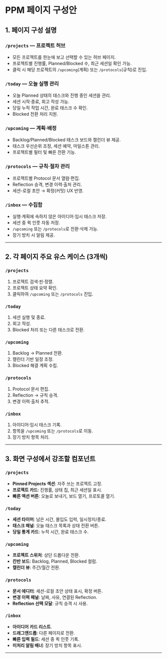 # PPM 페이지 구성안

## 1. 페이지 구성 설명

### `/projects` — **프로젝트 허브**

- 모든 프로젝트를 한눈에 보고 선택할 수 있는 허브 페이지.
- 프로젝트별 진행률, Planned/Blocked 수, 최근 세션일 확인 가능.
- 클릭 시 해당 프로젝트의 `/upcoming`(계획) 또는 `/protocols`(규칙)로 진입.

### `/today` — **오늘 실행 관리**

- 오늘 Planned 상태의 태스크와 진행 중인 세션을 관리.
- 세션 시작·종료, 회고 작성 가능.
- 당일 누적 작업 시간, 완료 태스크 수 확인.
- Blocked 전환 처리 지원.

### `/upcoming` — **계획·배정**

- Backlog/Planned/Blocked 태스크 보드와 캘린더 뷰 제공.
- 태스크 우선순위 조정, 세션 예약, 마일스톤 관리.
- 프로젝트별 필터 및 빠른 전환 기능.

### `/protocols` — **규칙·절차 관리**

- 프로젝트별 Protocol 문서 열람·편집.
- Reflection 승격, 변경 이력·출처 관리.
- 세션-로컬 초안 → 확정(커밋) UX 반영.

### `/inbox` — **수집함**

- 실행·계획에 속하지 않은 아이디어·임시 태스크 저장.
- 세션 중 퀵 인풋 자동 저장.
- `/upcoming` 또는 `/protocols`로 전환·삭제 가능.
- 장기 방치 시 알림 제공.

---

## 2. 각 페이지 주요 유스 케이스 (3개씩)

### `/projects`

1. 프로젝트 검색·핀·정렬.
2. 프로젝트 상태 요약 확인.
3. 클릭하여 `/upcoming` 또는 `/protocols` 진입.

### `/today`

1. 세션 실행 및 종료.
2. 회고 작성.
3. Blocked 처리 또는 다른 태스크로 전환.

### `/upcoming`

1. Backlog → Planned 전환.
2. 캘린더 기반 일정 조정.
3. Blocked 해결 계획 수립.

### `/protocols`

1. Protocol 문서 편집.
2. Reflection → 규칙 승격.
3. 변경 이력·출처 추적.

### `/inbox`

1. 아이디어·임시 태스크 기록.
2. 항목을 `/upcoming` 또는 `/protocols`로 이동.
3. 장기 방치 항목 처리.

---

## 3. 화면 구성에서 강조할 컴포넌트

### `/projects`

- **Pinned Projects 섹션**: 자주 쓰는 프로젝트 고정.
- **프로젝트 카드**: 진행률, 상태 칩, 최근 세션일 표시.
- **빠른 액션 버튼**: 오늘로 보내기, 보드 열기, 프로토콜 열기.

### `/today`

- **세션 타이머**: 남은 시간, 몰입도 입력, 일시정지/종료.
- **태스크 패널**: 오늘 태스크 목록과 상태 전환 버튼.
- **당일 통계 카드**: 누적 시간, 완료 태스크 수.

### `/upcoming`

- **프로젝트 스위처**: 상단 드롭다운 전환.
- **칸반 보드**: Backlog, Planned, Blocked 컬럼.
- **캘린더 뷰**: 주간/월간 전환.

### `/protocols`

- **문서 에디터**: 세션-로컬 초안 상태 표시, 확정 버튼.
- **변경 이력 패널**: 날짜, 사유, 연결된 Reflection.
- **Reflection 선택 모달**: 규칙 승격 시 사용.

### `/inbox`

- **아이디어 카드 리스트**.
- **드래그앤드롭**: 다른 페이지로 전환.
- **빠른 입력 필드**: 세션 중 퀵 인풋 기록.
- **미처리 알림 배너**: 장기 방치 항목 표시.

---
